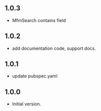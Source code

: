 ## 1.0.3

- MfmSearch contains field

## 1.0.2

- add documentation code, support docs.

## 1.0.1

- update pubspec.yaml

## 1.0.0

- Initial version.
